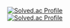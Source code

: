 [![Solved.ac Profile](http://mazassumnida.wtf/api/mini/generate_badge?boj=oculis)](https://solved.ac/oculis)
<br>
[![Solved.ac Profile](http://mazassumnida.wtf/api/v2/generate_badge?boj=oculis)](https://solved.ac/oculis/)
